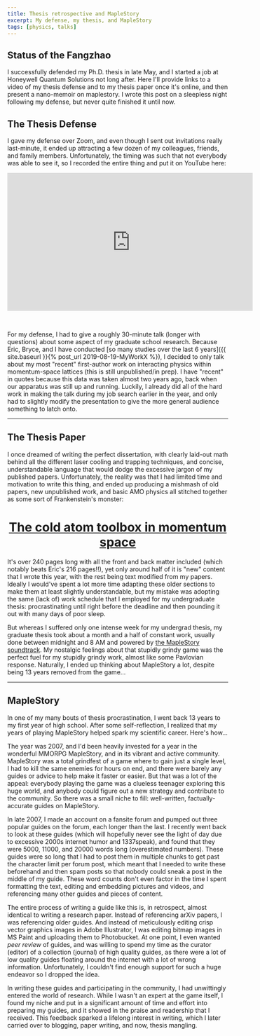 ```yaml
---
title: Thesis retrospective and MapleStory
excerpt: My defense, my thesis, and MapleStory
tags: [physics, talks]
---
```


## Status of the Fangzhao

I successfully defended my Ph.D. thesis in late May, and I started a job at Honeywell Quantum Solutions not long after. Here I'll provide links to a video of my thesis defense and to my thesis paper once it's online, and then present a nano-memoir on maplestory. I wrote this post on a sleepless night following my defense, but never quite finished it until now.

## The Thesis Defense

I gave my defense over Zoom, and even though I sent out invitations really last-minute, it ended up attracting a few dozen of my colleagues, friends, and family members. Unfortunately, the timing was such that not everybody was able to see it, so I recorded the entire thing and put it on YouTube here:

<iframe width="560" height="315" src="https://www.youtube.com/embed/8sBW7nDgJsc" frameborder="0" allow="accelerometer; autoplay; encrypted-media; gyroscope; picture-in-picture" allowfullscreen></iframe>

&nbsp;

For my defense, I had to give a roughly 30-minute talk (longer with questions) about some aspect of my graduate school research. Because Eric, Bryce, and I have conducted [so many studies over the last 6 years]({{ site.baseurl }}{% post_url 2019-08-19-MyWorkX %}), I decided to only talk about my most "recent" first-author work on interacting physics within momentum-space lattices (this is still unpublished/in prep). I have "recent" in quotes because this data was taken almost two years ago, back when our apparatus was still up and running. Luckily, I already did all of the hard work in making the talk during my job search earlier in the year, and only had to slightly modify the presentation to give the more general audience something to latch onto.

---

## The Thesis Paper

I once dreamed of writing the perfect dissertation, with clearly laid-out math behind all the different laser cooling and trapping techniques, and concise, understandable language that would dodge the excessive jargon of my published papers. Unfortunately, the reality was that I had limited time and motivation to write this thing, and ended up producing a mishmash of old papers, new unpublished work, and basic AMO physics all stitched together as some sort of Frankenstein's monster:

# [**<center>The cold atom toolbox in momentum space</center>**](http://hdl.handle.net/2142/108417)

It's over 240 pages long with all the front and back matter included (which notably beats Eric's 216 pages!!), yet only around half of it is "new" content that I wrote this year, with the rest being text modified from my papers. Ideally I would've spent a lot more time adapting these older sections to make them at least slightly understandable, but my mistake was adopting the same (lack of) work schedule that I employed for my undergraduate thesis: procrastinating until right before the deadline and then pounding it out with many days of poor sleep.

But whereas I suffered only one intense week for my undergrad thesis, my graduate thesis took about a month and a half of constant work, usually done between midnight and 8 AM and powered by [the MapleStory soundtrack](https://www.youtube.com/watch?v=jjgZhoy7BIo). My nostalgic feelings about that stupidly grindy game was the perfect fuel for my stupidly grindy work, almost like some Pavlovian response. Naturally, I ended up thinking about MapleStory a lot, despite being 13 years removed from the game...

---

## MapleStory

In one of my many bouts of thesis procrastination, I went back 13 years to my first year of high school. After some self-reflection, I realized that my years of playing MapleStory helped spark my scientific career. Here's how...

The year was 2007, and I'd been heavily invested for a year in the wonderful MMORPG MapleStory, and in its vibrant and active community. MapleStory was a total grindfest of a game where to gain just a single level, I had to kill the same enemies for hours on end, and there were barely any guides or advice to help make it faster or easier. But that was a lot of the appeal: everybody playing the game was a clueless teenager exploring this huge world, and anybody could figure out a new strategy and contribute to the community. So there was a small niche to fill: well-written, factually-accurate guides on MapleStory.

In late 2007, I made an account on a fansite forum and pumped out three popular guides on the forum, each longer than the last. I recently went back to look at these guides (which will hopefully never see the light of day due to excessive 2000s internet humor and 1337speak), and found that they were 5000, 11000, and 20000 words long (overestimated numbers). These guides were so long that I had to post them in multiple chunks to get past the character limit per forum post, which meant that I needed to write these beforehand and then spam posts so that nobody could sneak a post in the middle of my guide. These word counts don't even factor in the time I spent formatting the text, editing and embedding pictures and videos, and referencing many other guides and pieces of content.

The entire process of writing a guide like this is, in retrospect, almost identical to writing a research paper. Instead of referencing arXiv papers, I was referencing older guides. And instead of meticulously editing crisp vector graphics images in Adobe Illustrator, I was editing bitmap images in MS Paint and uploading them to Photobucket. At one point, I even wanted *peer review* of guides, and was willing to spend my time as the curator (editor) of a collection (journal) of high quality guides, as there were a lot of low quality guides floating around the internet with a lot of wrong information. Unfortunately, I couldn't find enough support for such a huge endeavor so I dropped the idea.

In writing these guides and participating in the community, I had unwittingly entered the world of research. While I wasn't an expert at the game itself, I found my niche and put in a significant amount of time and effort into preparing my guides, and it showed in the praise and readership that I received. This feedback sparked a lifelong interest in writing, which I later carried over to blogging, paper writing, and now, thesis mangling.
